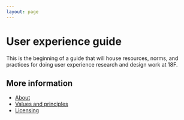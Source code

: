 ```yaml
---
layout: page
---
```


# User experience guide

This is the beginning of a guide that will house resources, norms, and practices for doing user experience research and design work at 18F.

## More information
  - [About](/about/)
  - [Values and principles](/values-and-principles/)
  - [Licensing](/licensing/)